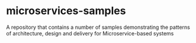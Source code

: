 # microservices-samples
A repository that contains a number of samples demonstrating the patterns of architecture, design and delivery for Microservice-based systems
